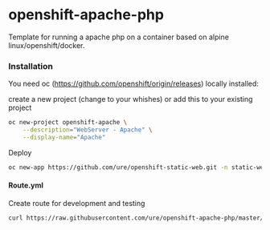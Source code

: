 # openshift-apache-php

Template for running a apache php on a container based on alpine linux/openshift/docker.

### Installation

You need oc (https://github.com/openshift/origin/releases) locally installed:

create a new project (change to your whishes) or add this to your existing project

```sh
oc new-project openshift-apache \
    --description="WebServer - Apache" \
    --display-name="Apache"
```

Deploy

```sh
oc new-app https://github.com/ure/openshift-static-web.git -n static-webserver
```

#### Route.yml

Create route for development and testing

```sh
curl https://raw.githubusercontent.com/ure/openshift-apache-php/master/Route.yaml | oc create -f -
```
